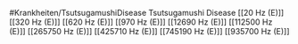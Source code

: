 #Krankheiten/TsutsugamushiDisease
Tsutsugamushi Disease
[[20 Hz (E)]]
[[320 Hz (E)]]
[[620 Hz (E)]]
[[970 Hz (E)]]
[[12690 Hz (E)]]
[[112500 Hz (E)]]
[[265750 Hz (E)]]
[[425710 Hz (E)]]
[[745190 Hz (E)]]
[[935700 Hz (E)]]
